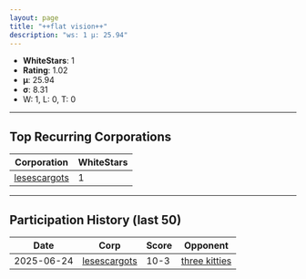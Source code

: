 ```yaml
---
layout: page
title: "++flat vision++"
description: "ws: 1 μ: 25.94"
---
```

- **WhiteStars**: 1
- **Rating**: 1.02
- **μ**: 25.94  
- **σ**: 8.31
- W: 1, L: 0, T: 0

---

## Top Recurring Corporations

| Corporation | WhiteStars |
| --- | --- |
| [lesescargots](https://ws.tsl.rocks/corp/718c873931e9097064fd6ef580fe9d8761be712e0783e0b97d28344abd910623/) | 1 |

---

## Participation History (last 50)

| Date | Corp | Score | Opponent |
| --- | --- | --- | --- |
| 2025-06-24 | [lesescargots](https://ws.tsl.rocks/corp/718c873931e9097064fd6ef580fe9d8761be712e0783e0b97d28344abd910623/) | 10-3 | [three kitties](https://ws.tsl.rocks/corp/04ae72b5736fbdc80a2fe9e4c2baaad3258a1e0ef0acc8122295fb64d6b3d292/) |